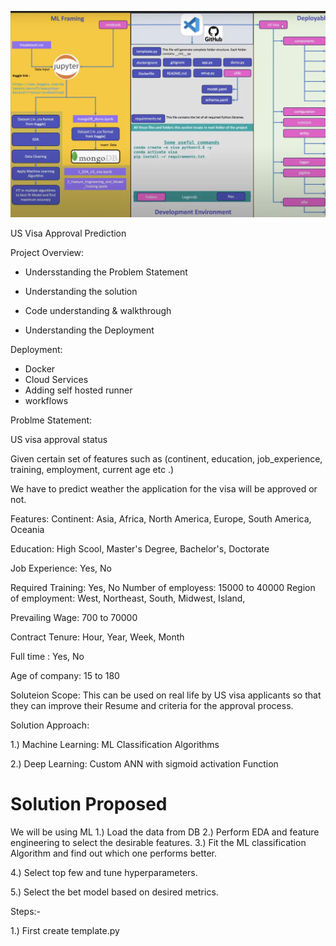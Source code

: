 
![alt text](thumbnail.png)


US Visa Approval Prediction 

Project Overview:
 * Undersstanding the Problem Statement 

 * Understanding the solution 

 * Code understanding & walkthrough 

 * Understanding the Deployment 



Deployment:
 * Docker 
 * Cloud Services 
 * Adding self hosted runner 
 * workflows 



Problme Statement:

US visa approval status

Given certain set of features such as (continent, education, job_experience, training, employment, current age etc .) 

We have to predict weather the application for the visa will be approved or not. 



Features:
Continent: Asia, Africa, North America, Europe, South America, Oceania 

Education: High Scool, Master's Degree, Bachelor's, Doctorate 

Job Experience: Yes, No

Required Training: Yes, No 
Number of employess: 15000 to 40000 
Region of employment: West, Northeast, South, Midwest, Island,

Prevailing Wage: 700 to 70000 

Contract Tenure: Hour, Year, Week, Month 

Full time : Yes, No

Age of company: 15 to 180 



Soluteion Scope:
This can be used on real life by US visa applicants so that they can improve their Resume and criteria for the approval process. 


Solution Approach:

1.) Machine Learning: ML Classification Algorithms 

2.) Deep Learning: Custom ANN with sigmoid activation Function 



# Solution Proposed 

We will be using ML
1.) Load the data from DB
2.) Perform EDA and feature engineering to select the desirable features. 
3.) Fit the ML classification Algorithm and find out which one performs better. 

4.) Select top few and tune hyperparameters.

5.) Select the bet model based on desired metrics.





Steps:- 

1.) First create template.py 




